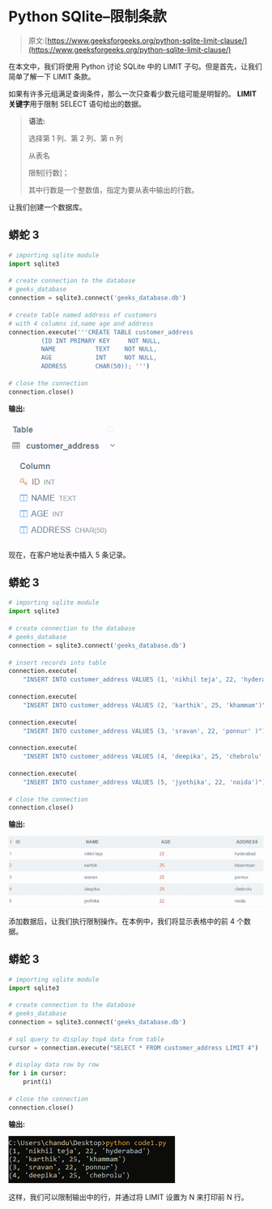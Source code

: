 # Python SQlite–限制条款

> 原文:[https://www.geeksforgeeks.org/python-sqlite-limit-clause/](https://www.geeksforgeeks.org/python-sqlite-limit-clause/)

在本文中，我们将使用 Python 讨论 SQLite 中的 LIMIT 子句。但是首先，让我们简单了解一下 LIMIT 条款。

如果有许多元组满足查询条件，那么一次只查看少数元组可能是明智的。 **LIMIT 关键字**用于限制 SELECT 语句给出的数据。

> **语法:**
> 
> 选择第 1 列、第 2 列、第 n 列
> 
> 从表名
> 
> 限制[行数]；
> 
> 其中行数是一个整数值，指定为要从表中输出的行数。

让我们创建一个数据库。

## 蟒蛇 3

```py
# importing sqlite module
import sqlite3

# create connection to the database 
# geeks_database
connection = sqlite3.connect('geeks_database.db')

# create table named address of customers
# with 4 columns id,name age and address
connection.execute('''CREATE TABLE customer_address
         (ID INT PRIMARY KEY     NOT NULL,
         NAME           TEXT    NOT NULL,
         AGE            INT     NOT NULL,
         ADDRESS        CHAR(50)); ''')

# close the connection
connection.close()
```

**输出:**

![](img/742083c3da498a495dd9d319a01622b3.png)

现在，在客户地址表中插入 5 条记录。

## 蟒蛇 3

```py
# importing sqlite module
import sqlite3

# create connection to the database 
# geeks_database
connection = sqlite3.connect('geeks_database.db')

# insert records into table
connection.execute(
    "INSERT INTO customer_address VALUES (1, 'nikhil teja', 22, 'hyderabad' )")

connection.execute(
    "INSERT INTO customer_address VALUES (2, 'karthik', 25, 'khammam')")

connection.execute(
    "INSERT INTO customer_address VALUES (3, 'sravan', 22, 'ponnur' )")

connection.execute(
    "INSERT INTO customer_address VALUES (4, 'deepika', 25, 'chebrolu' )")

connection.execute(
    "INSERT INTO customer_address VALUES (5, 'jyothika', 22, 'noida')")

# close the connection
connection.close()
```

**输出:**

![](img/76310f59b1ba8d1105fcabfec56853fd.png)

添加数据后，让我们执行限制操作。在本例中，我们将显示表格中的前 4 个数据。

## 蟒蛇 3

```py
# importing sqlite module
import sqlite3

# create connection to the database 
# geeks_database
connection = sqlite3.connect('geeks_database.db')

# sql query to display top4 data from table
cursor = connection.execute("SELECT * FROM customer_address LIMIT 4")

# display data row by row
for i in cursor:
    print(i)

# close the connection
connection.close()
```

**输出:**

![](img/dc747c50d8fc135193fdb51057dc3b6a.png)

这样，我们可以限制输出中的行，并通过将 LIMIT 设置为 N 来打印前 N 行。
